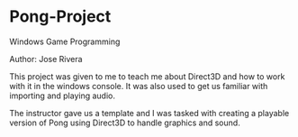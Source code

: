 # Pong-Project
Windows Game Programming

Author: Jose Rivera

This project was given to me to teach me about Direct3D and how to work with it in
the windows console. It was also used to get us familiar with importing and playing audio.

The instructor gave us a template and I was tasked with creating a playable version of Pong
using Direct3D to handle graphics and sound.